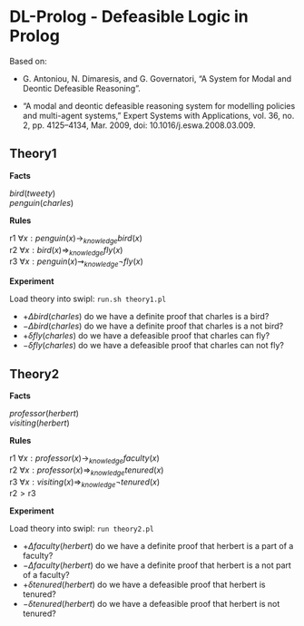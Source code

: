 # DL-Prolog - Defeasible Logic in Prolog

Based on:

- G. Antoniou, N. Dimaresis, and G. Governatori, “A System for Modal and Deontic Defeasible Reasoning”.

- “A modal and deontic defeasible reasoning system for modelling policies and multi-agent systems,” Expert Systems with Applications, vol. 36, no. 2, pp. 4125–4134, Mar. 2009, doi: 10.1016/j.eswa.2008.03.009.

## Theory1

**Facts**

$bird(tweety)$\
$penguin(charles)$

**Rules**

$\text{r1 } \forall x: penguin(x) \rightarrow_{knowledge} bird(x)$\
$\text{r2 } \forall x: bird(x) \Rightarrow_{knowledge} fly(x)$\
$\text{r3 } \forall x: penguin(x) \rightsquigarrow_{knowledge} \lnot fly(x)$ 

**Experiment**

Load theory into swipl: `run.sh theory1.pl`

- $+\Delta bird(charles)$ do we have a definite proof that charles is a bird?
- $-\Delta bird(charles)$ do we have a definite proof that charles is a not bird?
- $+\delta fly(charles)$ do we have a defeasible proof that charles can fly?
- $-\delta fly(charles)$ do we have a defeasible proof that charles can not fly?

## Theory2

**Facts**

$professor(herbert)$\
$visiting(herbert)$

**Rules**

$\text{r1 } \forall x : professor(x) \rightarrow_{knowledge} faculty(x)$\
$\text{r2 } \forall x : professor(x) \Rightarrow_{knowledge} tenured(x)$\
$\text{r3 } \forall x : visiting(x) \Rightarrow_{knowledge} \lnot tenured(x)$\
$\text{r2} \gt \text{r3}$

**Experiment**

Load theory into swipl: `run theory2.pl`

- $+\Delta faculty(herbert)$ do we have a definite proof that herbert is a part of a faculty?
- $-\Delta faculty(herbert)$ do we have a definite proof that herbert is a not part of a faculty?
- $+\delta tenured(herbert)$ do we have a defeasible proof that herbert is tenured?
- $-\delta tenured(herbert)$ do we have a defeasible proof that herbert is not tenured?